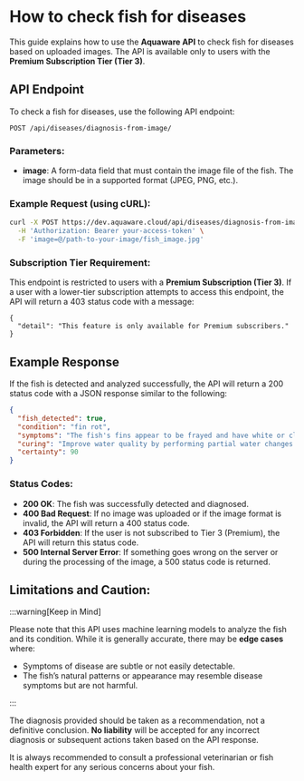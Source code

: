 
# How to check fish for diseases

This guide explains how to use the **Aquaware API** to check fish for diseases based on uploaded images. The API is available only to users with the **Premium Subscription Tier (Tier 3)**.

## API Endpoint

To check a fish for diseases, use the following API endpoint:

```
POST /api/diseases/diagnosis-from-image/
```

### Parameters:
- **image**: A form-data field that must contain the image file of the fish. The image should be in a supported format (JPEG, PNG, etc.).

### Example Request (using cURL):

```bash
curl -X POST https://dev.aquaware.cloud/api/diseases/diagnosis-from-image/ \
  -H 'Authorization: Bearer your-access-token' \
  -F 'image=@/path-to-your-image/fish_image.jpg'
```

### Subscription Tier Requirement:
This endpoint is restricted to users with a **Premium Subscription (Tier 3)**. If a user with a lower-tier subscription attempts to access this endpoint, the API will return a 403 status code with a message:

```
{
  "detail": "This feature is only available for Premium subscribers."
}
```

## Example Response

If the fish is detected and analyzed successfully, the API will return a 200 status code with a JSON response similar to the following:

```json
{
  "fish_detected": true,
  "condition": "fin rot",
  "symptoms": "The fish's fins appear to be frayed and have white or cloudy edges. This is indicative of bacterial infection deteriorating the fin tissue.",
  "curing": "Improve water quality by performing partial water changes and ensuring proper filtration. Treat with an antibacterial medication specifically designed for aquarium use.",
  "certainty": 90
}
```

### Status Codes:
- **200 OK**: The fish was successfully detected and diagnosed.
- **400 Bad Request**: If no image was uploaded or if the image format is invalid, the API will return a 400 status code.
- **403 Forbidden**: If the user is not subscribed to Tier 3 (Premium), the API will return this status code.
- **500 Internal Server Error**: If something goes wrong on the server or during the processing of the image, a 500 status code is returned.

## Limitations and Caution:

:::warning[Keep in Mind]

Please note that this API uses machine learning models to analyze the fish and its condition. While it is generally accurate, there may be **edge cases** where:
- Symptoms of disease are subtle or not easily detectable.
- The fish’s natural patterns or appearance may resemble disease symptoms but are not harmful.

:::

The diagnosis provided should be taken as a recommendation, not a definitive conclusion. **No liability** will be accepted for any incorrect diagnosis or subsequent actions taken based on the API response.

It is always recommended to consult a professional veterinarian or fish health expert for any serious concerns about your fish.